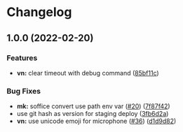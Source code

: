 # Changelog

## 1.0.0 (2022-02-20)


### Features

* **vn:** clear timeout with debug command ([85bf11c](https://github.com/vpctorr/DiscordBots/commit/85bf11c91f57c9a1224392dfa01bb78d6b3adbdd))


### Bug Fixes

* **mk:** soffice convert use path env var ([#20](https://github.com/vpctorr/DiscordBots/issues/20)) ([7f87f42](https://github.com/vpctorr/DiscordBots/commit/7f87f4263d8ed77532be600ae7d8a7d36182be84))
* use git hash as version for staging deploy ([3fb6d2a](https://github.com/vpctorr/DiscordBots/commit/3fb6d2abeb6d59d6542ba56506404789fd3d6696))
* **vn:** use unicode emoji for microphone ([#36](https://github.com/vpctorr/DiscordBots/issues/36)) ([d1d9d82](https://github.com/vpctorr/DiscordBots/commit/d1d9d821dcc1251b294fd47b4aa74272d2b2f4f8))
